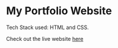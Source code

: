 # My Portfolio Website

Tech Stack used: HTML and CSS.

Check out the live website [here](https://tejansingh.netlify.app/)
